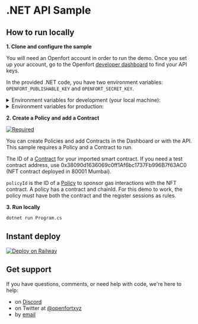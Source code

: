 # .NET API Sample

## How to run locally

**1. Clone and configure the sample**

You will need an Openfort account in order to run the demo. Once you set up your account, go to the Openfort [developer dashboard](https://dashboard.openfort.xyz/apikeys) to find your API keys.

In the provided .NET code, you have two environment variables: `OPENFORT_PUBLISHABLE_KEY` and `OPENFORT_SECRET_KEY`.

<details>
<summary>Environment variables for development (your local machine):</summary>

    - **Windows (CMD)**:
      ```
      setx OPENFORT_SECRET_KEY "your_secret_key_here"
      ```

    - **Windows (PowerShell)**:
      ```powershell
      $env:OPENFORT_SECRET_KEY="your_secret_key_here"
      ```

    - **Linux/macOS**:
      ```bash
      export OPENFORT_SECRET_KEY=your_secret_key_here
      ```

    After setting them, you may need to restart any running servers or shells for the variables to take effect.

</details>

<details>
<summary>Environment variables for production:</summary>

    The way you set environment variables depends on your hosting solution:

    - **Azure Web Apps**: You can set them in the "Application settings" pane.
  
    - **Docker**: You can set them using the `-e` flag with `docker run` or in a `docker-compose.yml` file under `environment`.
  
    - **AWS Elastic Beanstalk**: You can set them in the software configuration of your environment.
  
    - **Other Cloud Providers**: Most cloud providers offer a way to set environment variables for applications. Check the documentation of your chosen provider.
</details>


**2. Create a Policy and add a Contract**

[![Required](https://img.shields.io/badge/REQUIRED-TRUE-ORANGE.svg)](https://shields.io/)

You can create Policies and add Contracts in the Dashboard or with the API. This sample requires a Policy and a Contract to run. 

The ID of a [Contract](https://www.openfort.xyz/docs/reference/api/create-contract-object) for your imported smart contract.
If you need a test contract address, use 0x38090d1636069c0ff1Af6bc1737Fb996B7f63AC0 (NFT contract deployed in 80001 Mumbai).

`policyId` is the ID of a [Policy](https://www.openfort.xyz/docs/reference/api/create-a-policy-object) to sponsor gas interactions with the NFT contract. A policy has a contract and chainId. For this demo to work, the policy must have both the contract and the register sessions as rules.

**3. Run locally**

```sh
dotnet run Program.cs
```

## Instant deploy

[![Deploy on Railway](https://railway.app/button.svg)](https://railway.app/template/L-kdsI?referralCode=WNCfSH)

## Get support

If you have questions, comments, or need help with code, we're here to help:
- on [Discord](https://discord.com/invite/t7x7hwkJF4)
- on Twitter at [@openfortxyz](https://twitter.com/openfortxyz)
- by [email](mailto:support+github@openfort.xyz)
